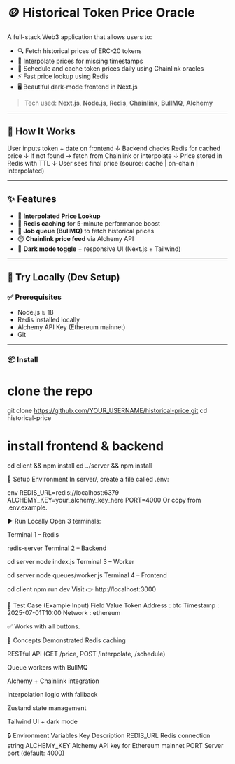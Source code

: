 # 🪙 Historical Token Price Oracle

A full-stack Web3 application that allows users to:

- 🔍 Fetch historical prices of ERC-20 tokens
- 🧠 Interpolate prices for missing timestamps
- 🔁 Schedule and cache token prices daily using Chainlink oracles
- ⚡ Fast price lookup using Redis
- 🖥️ Beautiful dark-mode frontend in Next.js

> Tech used: **Next.js**, **Node.js**, **Redis**, **Chainlink**, **BullMQ**, **Alchemy**

---

## 🧠 How It Works

User inputs token + date on frontend
↓
Backend checks Redis for cached price
↓
If not found → fetch from Chainlink or interpolate
↓
Price stored in Redis with TTL
↓
User sees final price (source: cache | on-chain | interpolated)

---

## ✨ Features

- 🔎 **Interpolated Price Lookup**
- 🧊 **Redis caching** for 5-minute performance boost
- 🔄 **Job queue (BullMQ)** to fetch historical prices
- ⏱️ **Chainlink price feed** via Alchemy API
- 🎨 **Dark mode toggle** + responsive UI (Next.js + Tailwind)

---

## 🧪 Try Locally (Dev Setup)

### ✅ Prerequisites

- Node.js ≥ 18
- Redis installed locally
- Alchemy API Key (Ethereum mainnet)
- Git

---

### 📦 Install

# clone the repo
git clone https://github.com/YOUR_USERNAME/historical-price.git
cd historical-price

# install frontend & backend
cd client && npm install
cd ../server && npm install

🔐 Setup Environment
In server/, create a file called .env:

env
REDIS_URL=redis://localhost:6379
ALCHEMY_KEY=your_alchemy_key_here
PORT=4000
Or copy from .env.example.

▶️ Run Locally
Open 3 terminals:

Terminal 1 – Redis

redis-server
Terminal 2 – Backend

cd server
node index.js
Terminal 3 – Worker

cd server
node queues/worker.js
Terminal 4 – Frontend

cd client
npm run dev
Visit 👉 http://localhost:3000

🧪 Test Case (Example Input)
Field	Value
Token Address :	btc 
Timestamp :	2025-07-01T10:00
Network :	ethereum

✅ Works with all buttons.


🧠 Concepts Demonstrated
Redis caching

RESTful API (GET /price, POST /interpolate, /schedule)

Queue workers with BullMQ

Alchemy + Chainlink integration

Interpolation logic with fallback

Zustand state management

Tailwind UI + dark mode

🔒 Environment Variables
Key	Description
REDIS_URL	Redis connection string
ALCHEMY_KEY	Alchemy API key for Ethereum mainnet
PORT	Server port (default: 4000)
